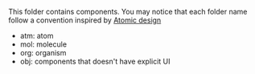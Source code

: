 This folder contains components. You may notice that each folder name follow a convention inspired by [Atomic design](http://bradfrost.com/blog/post/atomic-web-design/)

- atm: atom
- mol: molecule
- org: organism
- obj: components that doesn't have explicit UI
